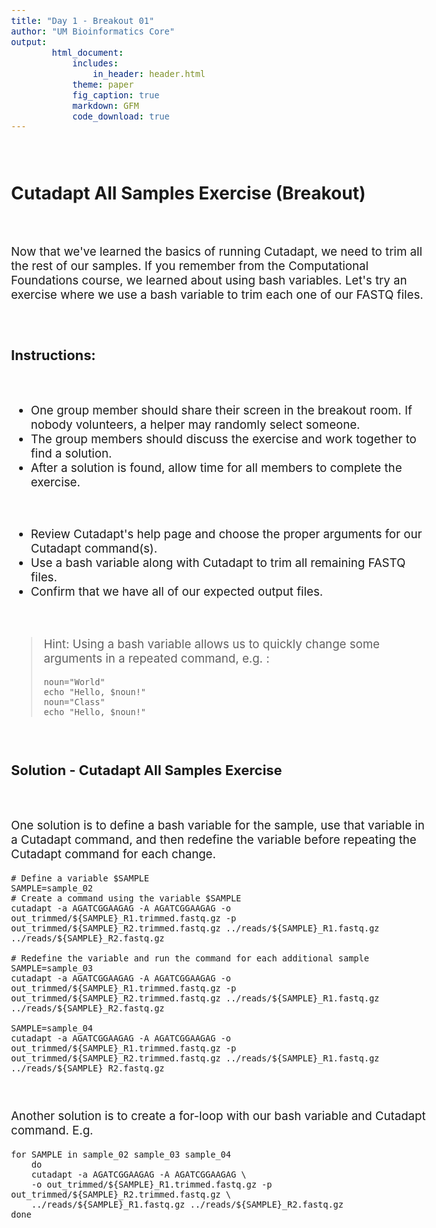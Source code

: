 ```yaml
---
title: "Day 1 - Breakout 01"
author: "UM Bioinformatics Core"
output:
        html_document:
            includes:
                in_header: header.html
            theme: paper
            fig_caption: true
            markdown: GFM
            code_download: true
---
```

<style type="text/css">
body{ /* Normal  */
      font-size: 14pt;
  }
pre {
  font-size: 12pt
}
</style>

<br>

## Cutadapt All Samples Exercise (Breakout)

<br>

Now that we've learned the basics of running Cutadapt, we need to trim all the rest of our samples. If you remember from the Computational Foundations course, we learned about using bash variables. Let's try an exercise where we use a bash variable to trim each one of our FASTQ files.

<br>

### Instructions:

<br>

- One group member should share their screen in the breakout room. If nobody volunteers, a helper may randomly select someone.
- The group members should discuss the exercise and work together to find a solution.
- After a solution is found, allow time for all members to complete the exercise.

<br>

- Review Cutadapt's help page and choose the proper arguments for our Cutadapt command(s).
- Use a bash variable along with Cutadapt to trim all remaining FASTQ files.
- Confirm that we have all of our expected output files.

<br>


> Hint: Using a bash variable allows us to quickly change some arguments in a repeated command, e.g. :
>
> ~~~
> noun="World"
> echo "Hello, $noun!"
> noun="Class"
> echo "Hello, $noun!"
> ~~~

<br>

### Solution - Cutadapt All Samples Exercise

<br>

One solution is to define a bash variable for the sample, use that variable in a Cutadapt command, and then redefine the variable before repeating the Cutadapt command for each change.

    # Define a variable $SAMPLE
    SAMPLE=sample_02
    # Create a command using the variable $SAMPLE
    cutadapt -a AGATCGGAAGAG -A AGATCGGAAGAG -o out_trimmed/${SAMPLE}_R1.trimmed.fastq.gz -p out_trimmed/${SAMPLE}_R2.trimmed.fastq.gz ../reads/${SAMPLE}_R1.fastq.gz ../reads/${SAMPLE}_R2.fastq.gz

    # Redefine the variable and run the command for each additional sample
    SAMPLE=sample_03
    cutadapt -a AGATCGGAAGAG -A AGATCGGAAGAG -o out_trimmed/${SAMPLE}_R1.trimmed.fastq.gz -p out_trimmed/${SAMPLE}_R2.trimmed.fastq.gz ../reads/${SAMPLE}_R1.fastq.gz ../reads/${SAMPLE}_R2.fastq.gz

    SAMPLE=sample_04
    cutadapt -a AGATCGGAAGAG -A AGATCGGAAGAG -o out_trimmed/${SAMPLE}_R1.trimmed.fastq.gz -p out_trimmed/${SAMPLE}_R2.trimmed.fastq.gz ../reads/${SAMPLE}_R1.fastq.gz ../reads/${SAMPLE}_R2.fastq.gz

<br>

Another solution is to create a for-loop with our bash variable and Cutadapt command. E.g.

    for SAMPLE in sample_02 sample_03 sample_04
        do
        cutadapt -a AGATCGGAAGAG -A AGATCGGAAGAG \
        -o out_trimmed/${SAMPLE}_R1.trimmed.fastq.gz -p out_trimmed/${SAMPLE}_R2.trimmed.fastq.gz \
        ../reads/${SAMPLE}_R1.fastq.gz ../reads/${SAMPLE}_R2.fastq.gz
    done

<br>
